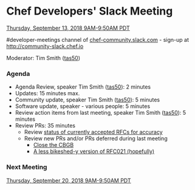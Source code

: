# Chef Developers' Slack Meeting

[Thursday, September 13, 2018 9AM-9:50AM PDT](http://everytimezone.com/#2018-09-13,240,cn3)

\#developer-meetings channel of [chef-community.slack.com](http://chef-community.slack.com) - sign-up at <http://community-slack.chef.io>

Moderator: Tim Smith ([tas50](https://www.github.com/tas50/))

### Agenda
* Agenda Review, speaker Tim Smith ([tas50](https://www.github.com/tas50/)): 2 minutes
* Updates: 15 minutes max.
* Community update, speaker Tim Smith ([tas50](https://www.github.com/tas50/)): 5 minutes
* Software update, speaker - various people: 5 minutes
* Review action items from last meeting, speaker Tim Smith ([tas50](https://www.github.com/tas50/)): 5 minutes
* Review PRs:  35 minutes
  * Review [status of currently accepted RFCs for accuracy](https://chef.github.io/chef-rfc/)
  * Review new PRs and/or PRs deferred during last meeting
    * [Close the CBGB](https://github.com/chef/chef-rfc/pull/322)
    * [A less bikeshed-y version of RFC021 (hopefully)](https://github.com/chef/chef-rfc/pull/321)

### Next Meeting

[Thursday, September 20, 2018 9AM-9:50AM PDT](http://everytimezone.com/#2018-09-20,240,cn3)
